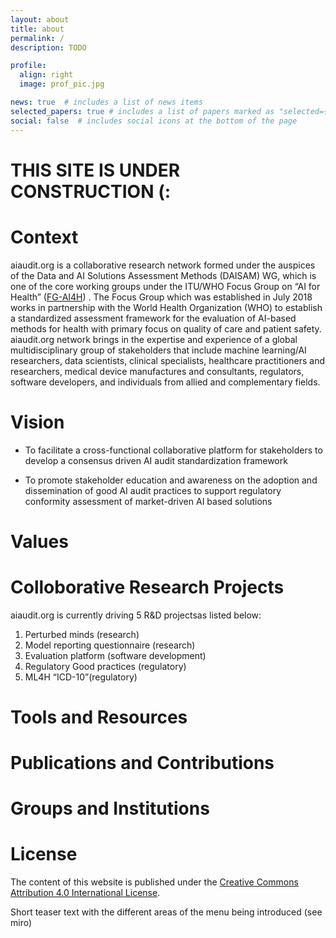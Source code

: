 ```yaml
---
layout: about
title: about
permalink: /
description: TODO

profile:
  align: right
  image: prof_pic.jpg

news: true  # includes a list of news items
selected_papers: true # includes a list of papers marked as "selected={true}"
social: false  # includes social icons at the bottom of the page
---
```

# THIS SITE IS UNDER CONSTRUCTION (:

# Context
aiaudit.org is a collaborative research network formed under the auspices of the Data and AI Solutions Assessment Methods (DAISAM) WG, which is one of the core working groups under the ITU/WHO Focus Group on “AI  for Health” ([FG-AI4H](https://www.itu.int/en/ITU-T/focusgroups/ai4h/Pages/default.aspx)) . The Focus Group which was established in July 2018 works in partnership with the World Health Organization (WHO) to establish a standardized assessment framework for the evaluation of AI-based methods for health with primary focus on quality of care and patient safety. 
aiaudit.org network brings in the expertise and experience of a global multidisciplinary group of stakeholders that include machine learning/AI researchers, data scientists, clinical specialists, healthcare practitioners and researchers, medical device manufactures and consultants, regulators, software developers, and individuals from allied and complementary fields.

# Vision
- To facilitate a cross-functional collaborative platform for stakeholders to develop a consensus driven AI audit standardization framework

- To promote stakeholder education and awareness on the adoption and dissemination of good AI audit practices to support regulatory conformity assessment of market-driven AI based solutions

# Values


# Colloborative Research Projects
aiaudit.org is currently driving 5 R&D projectsas listed below:
1.	Perturbed minds (research)
2.	Model reporting questionnaire (research)
3.	Evaluation platform (software development)
4.	Regulatory Good practices (regulatory)
5.	ML4H “ICD-10”(regulatory)


# Tools and Resources

# Publications and Contributions

# Groups and Institutions

# License
The content of this website is published under the [Creative Commons Attribution 4.0 International License](https://creativecommons.org/licenses/by/4.0/).

Short teaser text with the different areas of the menu being introduced (see miro)

